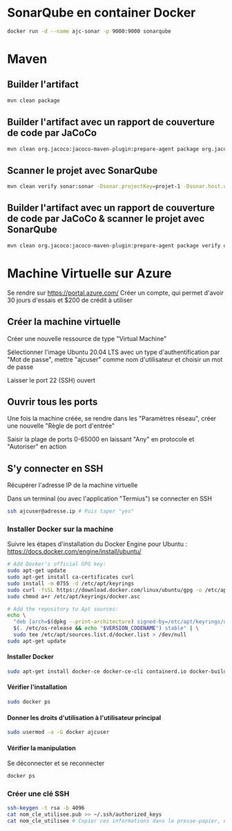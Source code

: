 # SonarQube en container Docker

```bash
docker run -d --name ajc-sonar -p 9000:9000 sonarqube
```

# Maven

## Builder l'artifact

```bash
mvn clean package
```

## Builder l'artifact avec un rapport de couverture de code par JaCoCo

```bash
mvn clean org.jacoco:jacoco-maven-plugin:prepare-agent package org.jacoco:jacoco-maven-plugin:report
```

## Scanner le projet avec SonarQube

```bash
mvn clean verify sonar:sonar -Dsonar.projectKey=projet-1 -Dsonar.host.url="http://localhost:9000" -Dsonar.token=<token>
```

## Builder l'artifact avec un rapport de couverture de code par JaCoCo & scanner le projet avec SonarQube

```bash
mvn clean org.jacoco:jacoco-maven-plugin:prepare-agent package verify org.jacoco:jacoco-maven-plugin:report sonar:sonar -Dsonar.coverage.jacoco.xmlReportPaths=target/site/jacoco/jacoco.xml -Dsonar.projectKey=projet-1 -Dsonar.host.url="http://localhost:9000" -Dsonar.token=<token>
```



# Machine Virtuelle sur Azure

Se rendre sur https://portal.azure.com/
Créer un compte, qui permet d'avoir 30 jours d'essais et $200 de crédit à utiliser

## Créer la machine virtuelle

Créer une nouvelle ressource de type "Virtual Machine"

Sélectionner l'image Ubuntu 20.04 LTS avec un type d'authentification par "Mot de passe", mettre "ajcuser" comme nom d'utilisateur et choisir un mot de passe

Laisser le port 22 (SSH) ouvert

## Ouvrir tous les ports

Une fois la machine créée, se rendre dans les "Paramètres réseau", créer une nouvelle "Règle de port d'entrée"

Saisir la plage de ports 0-65000 en laissant "Any" en protocole et "Autoriser" en action

## S'y connecter en SSH

Récupérer l'adresse IP de la machine virtuelle

Dans un terminal (ou avec l'application "Termius") se connecter en SSH

```bash
ssh ajcuser@adresse.ip # Puis taper "yes"
```


### Installer Docker sur la machine

Suivre les étapes d'installation du Docker Engine pour Ubuntu : https://docs.docker.com/engine/install/ubuntu/

```bash
# Add Docker's official GPG key:
sudo apt-get update
sudo apt-get install ca-certificates curl
sudo install -m 0755 -d /etc/apt/keyrings
sudo curl -fsSL https://download.docker.com/linux/ubuntu/gpg -o /etc/apt/keyrings/docker.asc
sudo chmod a+r /etc/apt/keyrings/docker.asc

# Add the repository to Apt sources:
echo \
  "deb [arch=$(dpkg --print-architecture) signed-by=/etc/apt/keyrings/docker.asc] https://download.docker.com/linux/ubuntu \
  $(. /etc/os-release && echo "$VERSION_CODENAME") stable" | \
  sudo tee /etc/apt/sources.list.d/docker.list > /dev/null
sudo apt-get update
```

#### Installer Docker

```bash
sudo apt-get install docker-ce docker-ce-cli containerd.io docker-buildx-plugin docker-compose-plugin
```

#### Vérifier l'installation

```bash
sudo docker ps
```

#### Donner les droits d'utilisation à l'utilisateur principal

```bash
sudo usermod -a -G docker ajcuser
```

#### Vérifier la manipulation

Se déconnecter et se reconnecter

```bash
docker ps
```


### Créer une clé SSH

```bash
ssh-keygen -t rsa -b 4096
cat nom_cle_utilisee.pub >> ~/.ssh/authorized_keys
cat nom_cle_utilisee # Copier ces informations dans le presse-papier, elles seront à utiliser sur Github Actions
```

